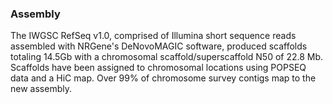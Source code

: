 ### Assembly

The IWGSC RefSeq v1.0, comprised of Illumina short sequence reads
assembled with NRGene's DeNovoMAGIC software, produced scaffolds
totaling 14.5Gb with a chromosomal scaffold/superscaffold N50 of 22.8
Mb.\
Scaffolds have been assigned to chromosomal locations using POPSEQ data
and a HiC map. Over 99% of chromosome survey contigs map to the new
assembly.
